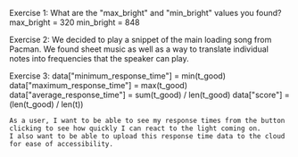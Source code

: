 Exercise 1: What are the "max_bright" and "min_bright" values you found?
    max_bright = 320
    min_bright = 848

Exercise 2: We decided to play a snippet of the main loading song from Pacman. We found sheet music as well as a way to translate individual notes into frequencies that the speaker can play. 

Exercise 3: 
    data["minimum_response_time"] = min(t_good)
    data["maximum_response_time"] = max(t_good)
    data["average_response_time"] = sum(t_good) / len(t_good)
    data["score"] = (len(t_good) / len(t))

    As a user, I want to be able to see my response times from the button clicking to see how quickly I can react to the light coming on.
    I also want to be able to upload this response time data to the cloud for ease of accessibility.